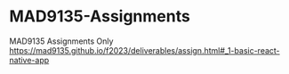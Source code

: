 # MAD9135-Assignments
MAD9135 Assignments Only
https://mad9135.github.io/f2023/deliverables/assign.html#_1-basic-react-native-app
